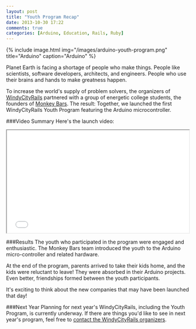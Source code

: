 ```yaml
---
layout: post
title: "Youth Program Recap"
date: 2013-10-30 17:22
comments: true
categories: [Arduino, Education, Rails, Ruby]
---
```

{% include image.html img="/images/arduino-youth-program.png" title="Arduino" caption="Arduino" %} 

Planet Earth is facing a shortage of people who make things. People like scientists, software developers, architects, and  engineers. People who use their brains and hands to make greatness happen.

To increase the world's supply of problem solvers, the organizers of [WindyCityRails](http://windycityrails.org) partnered with a group of energetic college students, the founders of [Monkey Bars](http://hackthemonkey.com). The result: Together, we launched the first WindyCityRails Youth Program featuring the Arduino microcontroller.

<!--more-->

###Video Summary
Here's the launch video:

<center><iframe src="//player.vimeo.com/video/74022351" width="500" height="281" webkitallowfullscreen mozallowfullscreen allowfullscreen></iframe></center>

###Results
The youth who participated in the program were engaged and enthusiastic. The Monkey Bars team introduced the youth to the Arduino micro-controller and related hardware.  

At the end of the program, parents arrived to take their kids home, and the kids were reluctant to leave! They were absorbed in their Arduino projects. Even better, friendships formed between the youth participants. 

It's exciting to think about the new companies that may have been launched that day!

###Next Year
Planning for next year's WindyCityRails, including the Youth Program, is currently underway. If there are things you'd like to see in next year's program, feel free to [contact the WindyCityRails organizers](http://windycityrails.org/contact).


